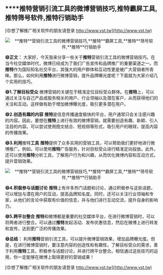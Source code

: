 ## ****推特**营销引流工具的微博营销技巧,**推特**霸屏工具,**推特**筛号软件,**推特**行销助手**

[😍想了解推广相关软件的朋友请登录 http://www.vst.tw](http://www.vst.tw)

 <center><img src="https://vst.tw/MP4/tuiguang/png/3.png" alt="**推特**营销引流工具的微博营销技巧,**推特**霸屏工具,**推特**筛号软件,**推特**行销助手"></center>

**😄正文：**
大家好，今天我来分享一些关于**推特**营销引流工具的微博营销技巧。在当今社交媒体时代，微博已经成为了我们广告宣传和品牌推广的重要渠道之一。而**推特**作为国际知名社交平台，其强大的用户群体和互动性更是被广大营销者所青睐。那么，如何利用**推特**进行微博营销，提升品牌曝光度呢？下面就为大家介绍几个实用的技巧。

**😄1.了解目标受众**
微博营销的关键在于精准定位目标受众群体。在**推特**上，可以通过关注与自己产品或服务相关的用户、行业领袖以及潜在客户，从而获得他们的关注和互动。这样做有助于增加微博曝光度，吸引更多潜在用户。

**😄2.创造有趣的内容**
**推特**是信息传播速度极快的平台，用户通常只会关注感兴趣的内容。因此，要想在**推特**上进行有效的微博营销，就需要创造有趣、新颖、引人注目的内容。可以尝试使用图文结合、短视频等形式，吸引用户的眼球，提高内容的传播效果。

**😄3.利用**推特**工具**
**推特**提供了众多实用的营销工具，可以帮助我们更好地进行微博推广。例如，可以使用**推特**广告服务，针对目标受众进行精准定向投放。此外，还可以使用**推特**分析工具，了解用户行为和兴趣，从而优化微博内容和互动方式，提升营销效果。

 <center><img src="https://vst.tw/MP4/tuiguang/png/2.png" alt="**推特**营销引流工具的微博营销技巧,**推特**霸屏工具,**推特**筛号软件,**推特**行销助手"></center>

**😄4.积极参与话题讨论**
**推特**上有许多热门话题和讨论，通过积极参与这些话题，可以增加与潜在用户的互动，提高品牌知名度。同时，还可以关注行业领袖和专家，从他们的言论中获取有价值的信息，并与他们进行互动交流，提升自身的影响力。

**😄5.跨平台整合**
**推特**和微博都是重要的社交媒体平台，在进行微博营销时，可以将两者进行整合。可以通过**推特**发起活动、发布优惠信息，然后在微博上进行转发和宣传，达到更广泛的传播效果。

**😄总结：**
利用**推特**营销引流工具，可以提升微博营销效果，增加品牌曝光度。但是，在进行微博营销时，要注意内容的创造性和有趣性，了解目标受众的需求，善于利用**推特**工具，积极参与话题讨论，并进行跨平台整合。相信通过这些技巧的运用，你一定能够在微博上取得更好的营销成果！

[😍想了解推广相关软件的朋友请登录 http://www.vst.tw](http://www.vst.tw)



